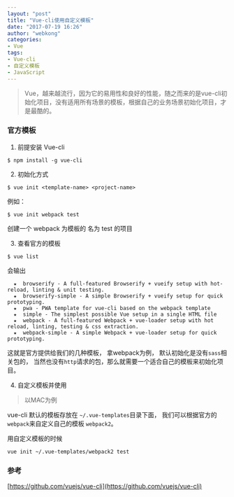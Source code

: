 ```yaml
---
layout: "post"
title: "Vue-cli使用自定义模板"
date: "2017-07-19 16:26"
author: "webkong"
categories:
- Vue
tags:
- Vue-cli
- 自定义模板
- JavaScript
---
```


>Vue，越来越流行，因为它的易用性和良好的性能，随之而来的是vue-cli初始化项目，没有适用所有场景的模板，根据自己的业务场景初始化项目，才是最酷的。

<!-- more -->

### 官方模板

1. 前提安装 Vue-cli

```
$ npm install -g vue-cli
```

2. 初始化方式

```
$ vue init <template-name> <project-name>
```
例如：

```
$ vue init webpack test
```
创建一个 webpack 为模板的 名为 test 的项目


3. 查看官方的模板

```
$ vue list
```
会输出

```
  ★  browserify - A full-featured Browserify + vueify setup with hot-reload, linting & unit testing.
  ★  browserify-simple - A simple Browserify + vueify setup for quick prototyping.
  ★  pwa - PWA template for vue-cli based on the webpack template
  ★  simple - The simplest possible Vue setup in a single HTML file
  ★  webpack - A full-featured Webpack + vue-loader setup with hot reload, linting, testing & css extraction.
  ★  webpack-simple - A simple Webpack + vue-loader setup for quick prototyping.

```
这就是官方提供给我们的几种模板， 拿webpack为例， 默认初始化是没有`sass`相关包的， 当然也没有`http`请求的包，那么就需要一个适合自己的模板来初始化项目。


4. 自定义模板并使用

>以MAC为例

vue-cli 默认的模板存放在 `~/.vue-templates`目录下面， 我们可以根据官方的`webpack`来自定义自己的模板 `webpack2`。

用自定义模板的时候

```
vue init ~/.vue-templates/webpack2 test
```



### 参考

[https://github.com/vuejs/vue-cli](https://github.com/vuejs/vue-cli)
